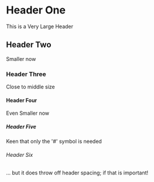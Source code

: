 # Header One
This is a Very Large Header
## Header Two
Smaller now
### Header Three
Close to middle size
#### Header Four
Even Smaller now
##### Header Five
Keen that only the '#' symbol is needed
###### Header Six
... but it does throw off header spacing; if that is important!
